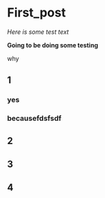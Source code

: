 # First_post


*Here is some test text*

**Going to be doing some testing**

why

## 1

### yes

### becausefdsfsdf

## 2

## 3

## 4


